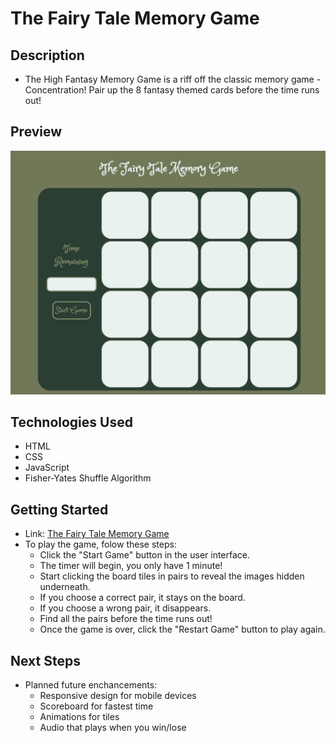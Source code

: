 # The Fairy Tale Memory Game
## Description
- The High Fantasy Memory Game is a riff off the classic memory game - Concentration! Pair up the 8 fantasy themed cards before the time runs out!

## Preview
![image](./images/memory_game.png)

## Technologies Used
- HTML
- CSS
- JavaScript
- Fisher-Yates Shuffle Algorithm

## Getting Started
- Link: [The Fairy Tale Memory Game](https://adamtpacz.github.io/memory-game/)
- To play the game, folow these steps:
  - Click the "Start Game" button in the user interface.
  - The timer will begin, you only have 1 minute!
  - Start clicking the board tiles in pairs to reveal the images hidden underneath.
  - If you choose a correct pair, it stays on the board.
  - If you choose a wrong pair, it disappears.
  - Find all the pairs before the time runs out!
  - Once the game is over, click the "Restart Game" button to play again.

## Next Steps
- Planned future enchancements:
  - Responsive design for mobile devices
  - Scoreboard for fastest time
  - Animations for tiles
  - Audio that plays when you win/lose
